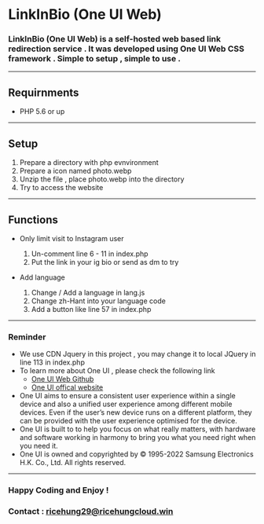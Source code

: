 # LinkInBio (One UI Web)

### LinkInBio (One UI Web) is a self-hosted web based link redirection service . It was developed using One UI Web CSS framework . Simple to setup , simple to use . 

---
## Requirnments
- PHP 5.6 or up
---
## Setup
1. Prepare a directory with php evnvironment 
2. Prepare a icon named photo.webp
3. Unzip the file , place photo.webp into the directory
4. Try to access the website
---
## Functions

- Only limit visit to Instagram user 
  1. Un-comment line 6 - 11 in index.php
  2. Put the link in your ig bio or send as dm to try
  
- Add language
  1. Change / Add a language in lang.js
  2. Change zh-Hant into your language code
  3. Add a button like line 57 in index.php

---
### Reminder
- We use CDN Jquery in this project , you may change it to local JQuery in line 113 in index.php
- To learn more about One UI , please check the following link 
  - [One UI Web Github](https://github.com/SamsungInternet/OneUI-Web)    
  - [One UI offical website](https://www.samsung.com/hk/one-ui/)
- One UI aims to ensure a consistent user experience within a single device and also a unified user experience among different mobile devices. Even if the user’s new device runs on a different platform, they can be provided with the user experience optimised for the device.
- One UI is built to to help you focus on what really matters, with hardware and software working in harmony to bring you what you need right when you need it.
- One UI is owned and copyrighted by © 1995-2022 Samsung Electronics H.K. Co., Ltd. All rights reserved.
---
### Happy Coding and Enjoy !
### Contact : ricehung29@ricehungcloud.win
